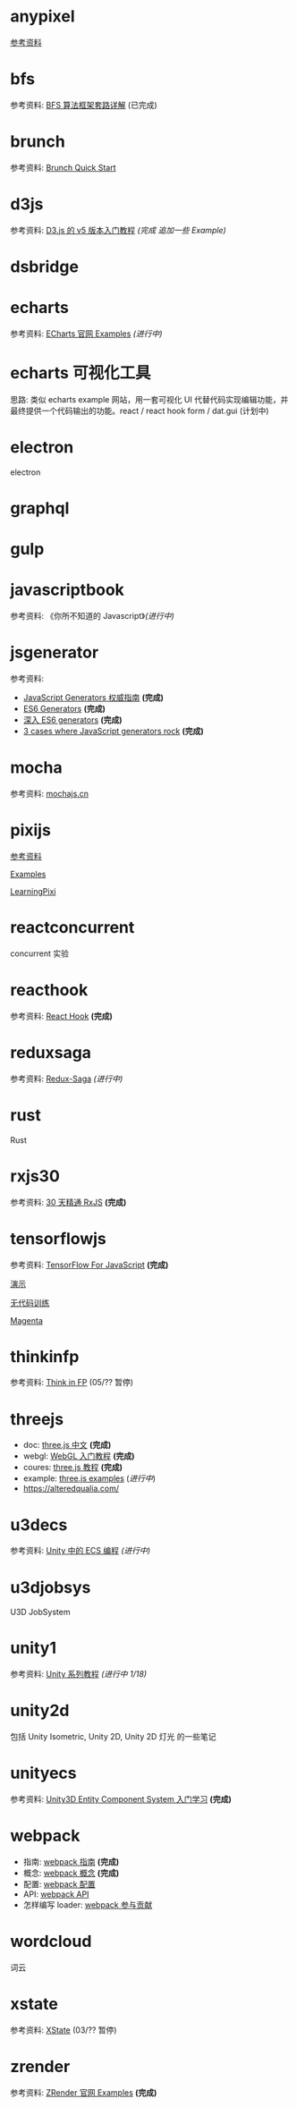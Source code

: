 # anypixel

[参考资料](https://github.com/googlecreativelab/anypixel)

# bfs

参考资料: [BFS 算法框架套路详解](https://mp.weixin.qq.com/s/Gse3M1P0OJGZj4OmnidLkA) (已完成)

# brunch

参考资料: [Brunch Quick Start](https://brunch.io/docs/getting-started)

# d3js

参考资料: [D3.js 的 v5 版本入门教程](https://blog.csdn.net/qq_34414916/article/details/80026029) _(完成 追加一些 Example)_

# dsbridge

# echarts

参考资料: [ECharts 官网 Examples](https://echarts.apache.org/examples/zh/index.html) _(进行中)_

# echarts 可视化工具

思路: 类似 echarts example 网站，用一套可视化 UI 代替代码实现编辑功能，并最终提供一个代码输出的功能。react / react hook form / dat.gui (计划中)

# electron

electron
# graphql

# gulp

# javascriptbook

参考资料: 《你所不知道的 Javascript》_(进行中)_

# jsgenerator

参考资料:

- [JavaScript Generators 权威指南](https://github.com/gajus/gajus.com-blog/blob/master/posts/the-definitive-guide-to-the-javascript-generators/index.md) **(完成)**
- [ES6 Generators](https://davidwalsh.name/es6-generators) **(完成)**
- [深入 ES6 generators](https://2ality.com/2015/03/es6-generators.html) **(完成)**
- [3 cases where JavaScript generators rock](https://goshakkk.name/javascript-generators-understanding-sample-use-cases/) **(完成)**

# mocha

参考资料: [mochajs.cn](https://mochajs.cn/)

# pixijs

[参考资料](https://www.pixijs.com/tutorials)

[Examples](https://pixijs.io/examples)

[LearningPixi](https://github.com/Zainking/learningPixi)

# reactconcurrent

concurrent 实验

# reacthook

参考资料: [React Hook](https://react.docschina.org/docs/hooks-overview.html) **(完成)**

# reduxsaga

参考资料: [Redux-Saga](https://redux-saga-in-chinese.js.org/) _(进行中)_

# rust

Rust

# rxjs30

参考资料: [30 天精通 RxJS](https://blog.jerry-hong.com/series/rxjs/) **(完成)**

# tensorflowjs

参考资料: [TensorFlow For JavaScript](https://tensorflow.google.cn/js/tutorials/setup?hl=zh-cn) **(完成)**

[演示](https://tensorflow.google.cn/js/demos?hl=zh-cn)

[无代码训练](https://teachablemachine.withgoogle.com/train)

[Magenta](https://magenta.tensorflow.org/get-started/)

# thinkinfp

参考资料: [Think in FP](https://blog.jerry-hong.com/series/fp/) (05/?? 暂停)

# threejs

- doc: [three.js 中文](http://www.webgl3d.cn/threejs/docs/index.html) **(完成)**
- webgl: [WebGL 入门教程](http://www.yanhuangxueyuan.com/WebGL/) **(完成)**
- coures: [three.js 教程](http://www.yanhuangxueyuan.com/Three.js_course.html) **(完成)**
- example: [three.js examples](https://threejs.org/examples/) (*进行中*)
- https://alteredqualia.com/

# u3decs

参考资料: [Unity 中的 ECS 编程](https://blog.csdn.net/andrewfan/category_8967683.html) _(进行中)_

# u3djobsys

U3D JobSystem

# unity1

参考资料: [Unity 系列教程](https://www.yuque.com/henjihenguanjian/technicalarticles/dsoxgs) _(进行中 1/18)_

# unity2d

包括 Unity Isometric, Unity 2D, Unity 2D 灯光 的一些笔记

# unityecs

参考资料: [Unity3D Entity Component System 入门学习](https://blog.csdn.net/u012632851/category_7034956.html) **(完成)**

# webpack

- 指南: [webpack 指南](https://www.webpackjs.com/guides/installation/)  **(完成)**
- 概念: [webpack 概念](https://www.webpackjs.com/concepts/) **(完成)**
- 配置: [webpack 配置](https://www.webpackjs.com/configuration/) 
- API: [webpack API](https://www.webpackjs.com/api/)
- 怎样编写 loader: [webpack 参与贡献](https://www.webpackjs.com/contribute/) 

# wordcloud

词云

# xstate

参考资料: [XState](https://blog.jerry-hong.com/posts/xstate-introduction/) (03/?? 暂停)

# zrender

参考资料: [ZRender 官网 Examples](https://ecomfe.github.io/zrender-doc/public/examples.html) **(完成)**
